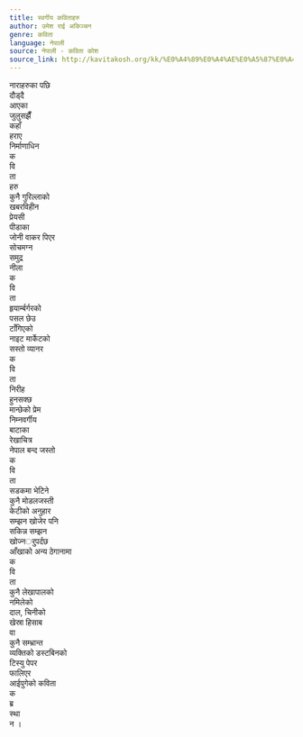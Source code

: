 ```yaml
---
title: स्वर्गीय कविताहरु
author: उमेश राई अकिञ्चन
genre: कविता
language: नेपाली
source: नेपाली - कविता कोश
source_link: http://kavitakosh.org/kk/%E0%A4%89%E0%A4%AE%E0%A5%87%E0%A4%B6_%E0%A4%B0%E0%A4%BE%E0%A4%88_%E0%A4%85%E0%A4%95%E0%A4%BF%E0%A4%9E%E0%A5%8D%E0%A4%9A%E0%A4%A8
---
```


नाराहरुका पछि  
दौड्दै  
आएका  
जुलुसझैँ  
कहाँ  
हराए  
निर्माणाधिन  
क  
वि  
ता  
हरु  
कुनै गुरिल्लाको  
खबरविहीन  
प्रेयसी  
पीडाका  
जोनी वाकर पिएर  
सोचमग्न  
समुद्र  
नीला  
क  
वि  
ता  
हृयार्म्बर्गरको  
पसल छेउ  
टाँगिएको  
नाइट मार्केटको  
सस्तो व्यानर  
क  
वि  
ता  
निरीह  
हुनसक्छ  
मान्छेको प्रेम  
निम्नवर्गीय  
बाटाका  
रेखाचित्र  
नेपाल बन्द जस्तो  
क  
वि  
ता  
सडकमा भेटिने  
कुनै मोडलजस्ती  
केटीको अनुहार  
सम्झन खोजेर पनि  
सकिन्न सम्झन  
खोज्नर्ुपर्दछ  
आँखाको अन्य ठेगानामा  
क  
वि  
ता  
कुनै लेखापालको  
नमिलेको  
दाल, चिनीको  
खेस्रा हिसाब  
वा  
कुनै सम्भ्रान्त  
व्यक्तिको डस्टबिनको  
टिस्यु पेपर  
फालिएर  
आईपुगेको कविता  
क  
ब्र  
स्था  
न ।
